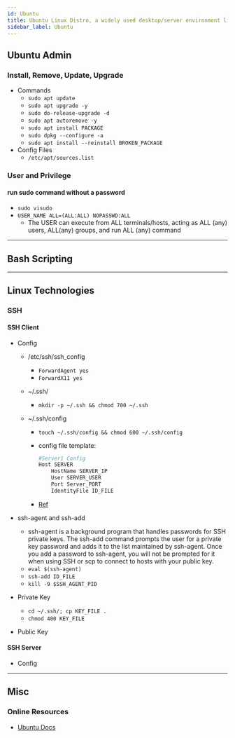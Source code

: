```yaml
---
id: Ubuntu
title: Ubuntu Linux Distro, a widely used desktop/server environment linux platform.
sidebar_label: Ubuntu
---
```


## Ubuntu Admin

### Install, Remove, Update, Upgrade

- Commands
  - `sudo apt update`
  - `sudo apt upgrade -y`
  - `sudo do-release-upgrade -d`
  - `sudo apt autoremove -y`
  - `sudo apt install PACKAGE`
  - `sudo dpkg --configure -a`
  - `sudo apt install --reinstall BROKEN_PACKAGE`
- Config Files
  - `/etc/apt/sources.list`

### User and Privilege

#### run sudo command without a password

- `sudo visudo`
- `USER_NAME ALL=(ALL:ALL) NOPASSWD:ALL`
  - The USER can execute from ALL terminals/hosts, acting as ALL (any) users, ALL(any) groups, and run ALL (any) command

---

## Bash Scripting

---

## Linux Technologies

### SSH

#### SSH Client

- Config

  - /etc/ssh/ssh_config
    - `ForwardAgent yes`
    - `ForwardX11 yes`
  - ~/.ssh/
    - `mkdir -p ~/.ssh && chmod 700 ~/.ssh`
  - ~/.ssh/config

    - `touch ~/.ssh/config && chmod 600 ~/.ssh/config`
    - config file template:

      ```bash
      #Server1 Config
      Host SERVER
          HostName SERVER_IP
          User SERVER_USER
          Port Server_PORT
          IdentityFile ID_FILE
      ```

    - [Ref](https://www.cyberciti.biz/faq/create-ssh-config-file-on-linux-unix/)

- ssh-agent and ssh-add
  - ssh-agent is a background program that handles passwords for SSH private keys. The ssh-add command prompts the user for a private key password and adds it to the list maintained by ssh-agent. Once you add a password to ssh-agent, you will not be prompted for it when using SSH or scp to connect to hosts with your public key.
  - `eval $(ssh-agent)`
  - `ssh-add ID_FILE`
  - `kill -9 $SSH_AGENT_PID`
- Private Key
  - `cd ~/.ssh/; cp KEY_FILE .`
  - `chmod 400 KEY_FILE`
- Public Key

#### SSH Server

- Config

---

## Misc

### Online Resources

- [Ubuntu Docs](https://help.ubuntu.com/)
